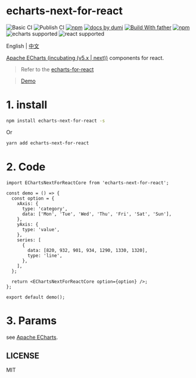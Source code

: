 # echarts-next-for-react

![Basic CI](https://github.com/BigFaceMaster/echarts-next-for-react/workflows/Basic%20CI/badge.svg) ![Publish CI](https://github.com/BigFaceMaster/echarts-next-for-react/workflows/Publish%20CI/badge.svg) [![npm](https://img.shields.io/npm/v/echarts-next-for-react.svg)](https://www.npmjs.com/package/echarts-next-for-react) [![ docs by dumi](https://img.shields.io/badge/docs%20by-dumi-blue)](https://d.umijs.org/) [![Build With father](https://img.shields.io/badge/build%20with-father-028fe4.svg)](https://github.com/umijs/father/) [![npm](https://img.shields.io/npm/l/echarts-for-react.svg)](https://www.npmjs.com/package/echarts-for-react) ![echarts supported](https://img.shields.io/badge/echarts-v3%20%7C%7C%20v4%20%7C%7C%20v5-blue) ![react supported](https://img.shields.io/badge/React-%20%5E15.0.0%20%7C%7C%20%20%5E16.0.0-blue.svg)

English | [中文](https://github.com/BigFaceMaster/echarts-next-for-react/blob/master/README.zh-CN.md)

[Apache ECharts (incubating (v5.x | next))](https://github.com/apache/incubator-echarts) components for react.

> Refer to the [echarts-for-react](https://github.com/hustcc/echarts-for-react)

> [Demo](https://bigfacemaster.cn/echarts-next-for-react/)

# 1. install

```sh
npm install echarts-next-for-react -s
```

Or

```sh
yarn add echarts-next-for-react
```

# 2. Code

```tsx
import EChartsNextForReactCore from 'echarts-next-for-react';

const demo = () => {
  const option = {
    xAxis: {
      type: 'category',
      data: ['Mon', 'Tue', 'Wed', 'Thu', 'Fri', 'Sat', 'Sun'],
    },
    yAxis: {
      type: 'value',
    },
    series: [
      {
        data: [820, 932, 901, 934, 1290, 1330, 1320],
        type: 'line',
      },
    ],
  };

  return <EChartsNextForReactCore option={option} />;
};

export default demo();
```

# 3. Params

see [Apache ECharts](https://echarts.apache.org/en/index.html).

## LICENSE

MIT
